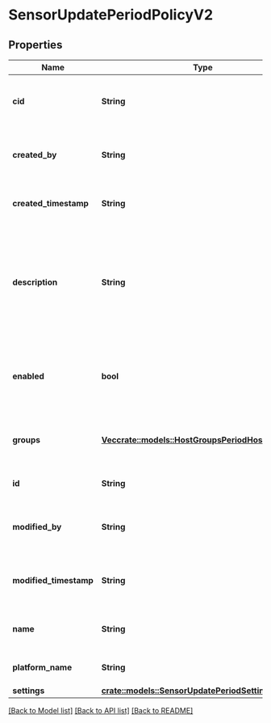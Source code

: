 # SensorUpdatePeriodPolicyV2

## Properties

Name | Type | Description | Notes
------------ | ------------- | ------------- | -------------
**cid** | **String** | The customer id associated with the policy | 
**created_by** | **String** | The email of the user which created the policy | 
**created_timestamp** | **String** | The time at which the policy was created | 
**description** | **String** | The description of a policy. Use this field to provide a high level summary of what this policy enforces | 
**enabled** | **bool** | If a policy is enabled it will be used during the course of policy evaluation | 
**groups** | [**Vec<crate::models::HostGroupsPeriodHostGroupV1>**](host_groups.HostGroupV1.md) | The groups that are currently attached to the policy | 
**id** | **String** | The unique id of the policy | 
**modified_by** | **String** | The email of the user which last modified the policy | 
**modified_timestamp** | **String** | The time at which the policy was last modified | 
**name** | **String** | The human readable name of the policy | 
**platform_name** | **String** | The name of the platform | 
**settings** | [**crate::models::SensorUpdatePeriodSettingsRespV2**](sensor_update.SettingsRespV2.md) |  | 

[[Back to Model list]](../README.md#documentation-for-models) [[Back to API list]](../README.md#documentation-for-api-endpoints) [[Back to README]](../README.md)


